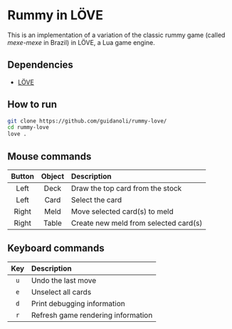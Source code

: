 # Rummy in LÖVE

This is an implementation of a variation of the classic rummy game (called _mexe-mexe_ in Brazil) in LÖVE, a Lua game engine.

## Dependencies

* [LÖVE](https://love2d.org/)

## How to run

```sh
git clone https://github.com/guidanoli/rummy-love/
cd rummy-love
love .
```

## Mouse commands

| Button | Object | Description |
| :-: | :-: | :- |
| Left | Deck | Draw the top card from the stock |
| Left | Card | Select the card |
| Right | Meld | Move selected card(s) to meld |
| Right | Table | Create new meld from selected card(s) |

## Keyboard commands

| Key | Description |
| :-: | :- |
| `u` | Undo the last move |
| `e` | Unselect all cards |
| `d` | Print debugging information |
| `r` | Refresh game rendering information |
